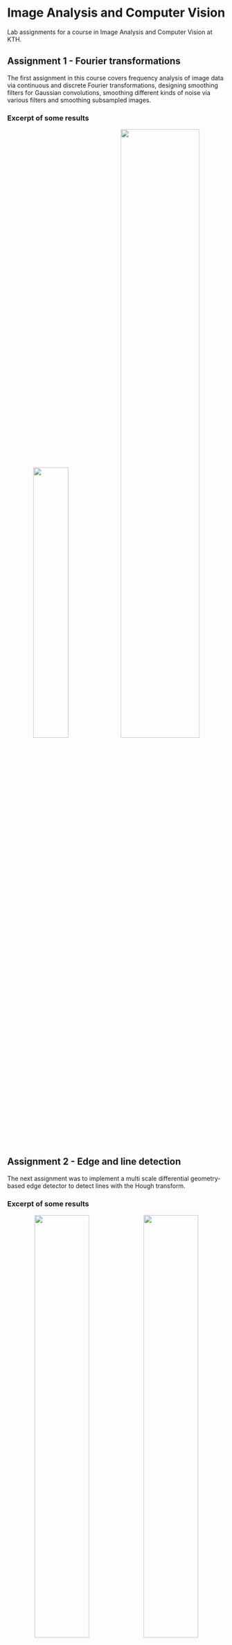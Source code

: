 # Image Analysis and Computer Vision
Lab assignments for a course in Image Analysis and Computer Vision at KTH.

## Assignment 1 - Fourier transformations
The first assignment in this course covers frequency analysis of image data via continuous and discrete Fourier transformations, designing smoothing filters for Gaussian convolutions, smoothing different kinds of noise via various filters and smoothing subsampled images.

### Excerpt of some results
<p float="left" align='center'>  
  <img src='https://github.com/alexandrahotti/Image-Processing-and-Computer-Vision/blob/master/Assignment%201/1%20-%20Properties%20of%20the%20discrete%20Fourier%20transform/Rotation/results/rot_img_30.jpg' width="40%" height="40%"
 /><img src='https://github.com/alexandrahotti/Image-Processing-and-Computer-Vision/blob/master/Assignment%201/3%20-%20Smoothing/Smoothing%20of%20noisy%20data/results/gauss_smooth_gauss_noise.png' width="60%" height="60%"
 />

## Assignment 2 - Edge and line detection
The next assignment was to implement a multi scale differential geometry-based edge detector to detect lines with the Hough transform. 

### Excerpt of some results
<p float="left" align='center'>  
  <img src='https://github.com/alexandrahotti/Image-Processing-and-Computer-Vision/blob/master/Assignment%202/1%20-%20Difference%20operators/results/deriv_diff_op.jpg' width="50%" height="50%"
 /><img src='https://github.com/alexandrahotti/Image-Processing-and-Computer-Vision/blob/master/Assignment%202/2%20-%20Point%20wise%20thresholding%20of%20gradient%20magnitudes/results/smoothed/thresh_grad_mag_CDO.jpg' width="50%" height="50%"
 /><img src='https://github.com/alexandrahotti/Image-Processing-and-Computer-Vision/blob/master/Assignment%202/4%20-%20Extraction%20of%20edge%20segments/results/extracted_curves_tools_img.png' width="50%" height="50%"
 /><img src='https://github.com/alexandrahotti/Image-Processing-and-Computer-Vision/blob/master/Assignment%202/5%20-%20Hough%20Transformations/results/hough_house.png' width="50%" height="50%"
 /><img src='https://github.com/alexandrahotti/Image-Processing-and-Computer-Vision/blob/master/Assignment%202/3%20-%20Differential%20geometry%20based%20edge%20detection/results/lvv_zero_corss_q4.jpg' width="80%" height="80%"
 />

## Assignment 3 - Image segmentation
In the last assignment several segmentation methods were implemented and applied to images. These methods where K-means clustering, Mean-shift segmentation, Normalized Cut and Graph Cuts using image Gaussian mixture models.

### Excerpt of some results
<p float="left" align='center'>
  <img src='https://github.com/alexandrahotti/Image-Processing-and-Computer-Vision/blob/master/Assignment%203/4%20-%20Segmentation%20using%20graph%20cuts/result/tiger3_segm_graphcut_K6.png' width="120%" height="120%"
 /><img src='https://github.com/alexandrahotti/Image-Processing-and-Computer-Vision/blob/master/Assignment%203/1%20-%20K-means%20image%20segmentation/result/kmeans%20with%20thresholding/tiger1.png' width="70%" height="70%"
 /><img src='https://github.com/alexandrahotti/Image-Processing-and-Computer-Vision/blob/master/Assignment%203/2%20-%20Mean-shift%20segmentation/result/varry_cb.png' width="60%" height="60%"
 />
  
  
  
  
